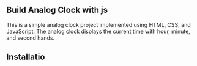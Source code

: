 ## Build Analog Clock with js

This is a simple analog clock project implemented using HTML, CSS, and JavaScript. The analog clock displays the current time with hour, minute, and second hands.


## Installatio
